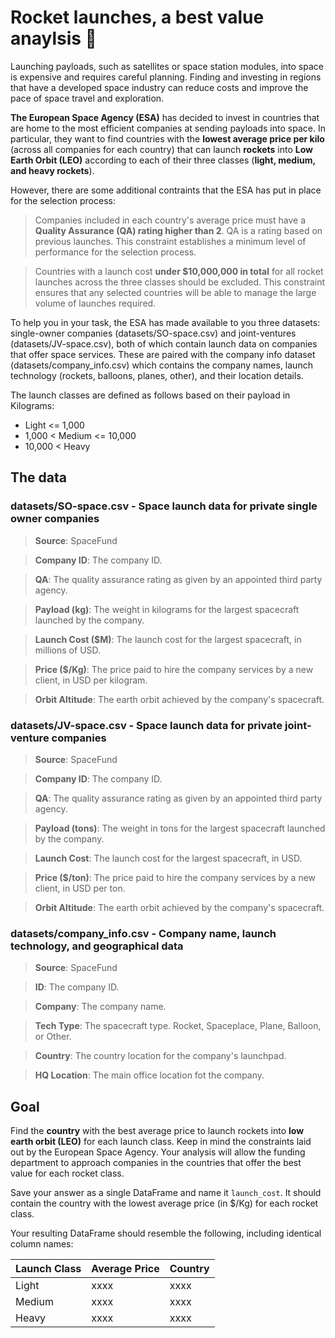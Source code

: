 # Rocket launches, a best value anaylsis 🚀
Launching payloads, such as satellites or space station modules, into space is expensive and requires careful planning. Finding and investing in regions that have a developed space industry can reduce costs and improve the pace of space travel and exploration.

**The European Space Agency (ESA)** has decided to invest in countries that are home to the most efficient companies at sending payloads into space. In particular, they want to find countries with the **lowest average price per kilo** (across all companies for each country) that can launch **rockets** into **Low Earth Orbit (LEO)** according to each of their three classes (**light, medium, and heavy rockets**).

However, there are some additional contraints that the ESA has put in place for the selection process:

> Companies included in each country's average price must have a **Quality Assurance (QA) rating higher than 2**. QA is a rating based on previous launches. This constraint establishes a minimum level of performance for the selection process.

> Countries with a launch cost **under $10,000,000 in total** for all rocket launches across the three classes should be excluded. This constraint ensures that any selected countries will be able to manage the large volume of launches required.

To help you in your task, the ESA has made available to you three datasets: single-owner companies (datasets/SO-space.csv) and joint-ventures (datasets/JV-space.csv), both of which contain launch data on companies that offer space services. These are paired with the company info dataset (datasets/company_info.csv) which contains the company names, launch technology (rockets, balloons, planes, other), and their location details.

The launch classes are defined as follows based on their payload in Kilograms:
- Light <= 1,000
- 1,000 < Medium <= 10,000
- 10,000 < Heavy

## The data
### datasets/SO-space.csv - Space launch data for private single owner companies

> **Source**: SpaceFund

> **Company ID**: The company ID.

> **QA**: The quality assurance rating as given by an appointed third party agency.

> **Payload (kg)**: The weight in kilograms for the largest spacecraft launched by the company.

> **Launch Cost ($M)**: The launch cost for the largest spacecraft, in millions of USD.

> **Price ($/Kg)**: The price paid to hire the company services by a new client, in USD per kilogram.

> **Orbit Altitude**: The earth orbit achieved by the company's spacecraft.

### datasets/JV-space.csv - Space launch data for private joint-venture companies

> **Source**: SpaceFund

> **Company ID**: The company ID.

> **QA**: The quality assurance rating as given by an appointed third party agency.

> **Payload (tons)**: The weight in tons for the largest spacecraft launched by the company.

> **Launch Cost**: The launch cost for the largest spacecraft, in USD.

> **Price ($/ton)**: The price paid to hire the company services by a new client, in USD per ton.

> **Orbit Altitude**: The earth orbit achieved by the company's spacecraft.

### datasets/company_info.csv - Company name, launch technology, and geographical data

> **Source**: SpaceFund

> **ID**: The company ID.

> **Company**: The company name.

> **Tech Type**: The spacecraft type. Rocket, Spaceplace, Plane, Balloon, or Other.

> **Country**: The country location for the company's launchpad.

> **HQ Location**: The main office location fot the company.

## Goal

Find the **country** with the best average price to launch rockets into **low earth orbit (LEO)** for each launch class. Keep in mind the constraints laid out by the European Space Agency. Your analysis will allow the funding department to approach companies in the countries that offer the best value for each rocket class.

Save your answer as a single DataFrame and name it `launch_cost`. It should contain the country with the lowest average price (in $/Kg) for each rocket class.

Your resulting DataFrame should resemble the following, including identical column names:

Launch Class	| Average Price |	Country
| ------ | ----------- | ----------- |
Light |	xxxx |	xxxx
Medium |	xxxx |	xxxx
Heavy |	xxxx |	xxxx
